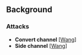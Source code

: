 ## Background


### Attacks
- **Convert channel** [[Wang]](http://citeseerx.ist.psu.edu/viewdoc/download?doi=10.1.1.190.1003&rep=rep1&type=pdf)
- **Side channel** [[Wang]](http://citeseerx.ist.psu.edu/viewdoc/download?doi=10.1.1.190.1003&rep=rep1&type=pdf)

